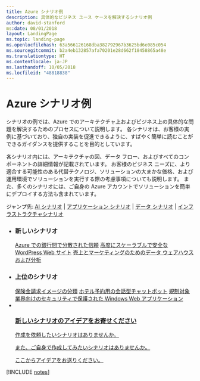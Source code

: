 ```yaml
---
title: Azure シナリオ例
description: 具体的なビジネス ユース ケースを解決するシナリオ例
author: david-stanford
ms:date: 08/01/2018
layout: LandingPage
ms.topic: landing-page
ms.openlocfilehash: 63a566126168dba382792967b3625bd6e085c054
ms.sourcegitcommit: b2a4eb132857afa70201e28d662f18458865a48e
ms.translationtype: HT
ms.contentlocale: ja-JP
ms.lasthandoff: 10/05/2018
ms.locfileid: "48818838"
---
```

# <a name="azure-example-scenarios"></a>Azure シナリオ例

シナリオの例では、Azure でのアーキテクチャ上およびビジネス上の具体的な問題を解決するためのプロセスについて説明します。  各シナリオは、お客様の実例に基づいており、独自の実装を促進できるように、すばやく簡単に読むことができるガイダンスを提供することを目的としています。

各シナリオ内には、アーキテクチャの図、データ フロー、およびすべてのコンポーネントの詳細情報が記載されています。  お客様のビジネス ニーズに、より適合する可能性のある代替テクノロジ、ソリューションの大まかな価格、および運用環境でソリューションを実行する際の考慮事項についても説明します。  また、多くのシナリオには、ご自身の Azure アカウントでソリューションを簡単にデプロイする方法も含まれています。

ジャンプ先: [AI シナリオ](#ai-scenarios) | [アプリケーション シナリオ](#application-scenarios) | [データ シナリオ](#data-scenarios) | [インフラストラクチャシナリオ](#infrastructure-scenarios)

<ul class="panelContent cardsL">
    <li>
        <div class="cardSize">
            <div class="cardPadding">
                <div class="card">
                    <div class="cardText">
                        <h3>新しいシナリオ</h3>
                        <a class="barLink" href="/azure/architecture/example-scenario/apps/decentralized-trust" data-linktype="absolute-path">Azure での銀行間で分散された信頼</a>
                        <a class="barLink" href="/azure/architecture/example-scenario/infrastructure/wordpress" data-linktype="absolute-path">高度にスケーラブルで安全な WordPress Web サイト</a>
                        <a class="barLink" href="/azure/architecture/example-scenario/data/data-warehouse" data-linktype="absolute-path">売上とマーケティングのためのデータ ウェアハウスおよび分析</a>
                    </div>
                </div>
            </div>
        </div>
    </li>
    <li>
        <div class="cardSize">
            <div class="cardPadding">
                <div class="card">
                    <div class="cardText">
                        <h3>上位のシナリオ</h3>
                        <a class="barLink" href="/azure/architecture/example-scenario/ai/intelligent-apps-image-processing" data-linktype="absolute-path">保険金請求イメージの分類</a>
                        <a class="barLink" href="/azure/architecture/example-scenario/apps/commerce-chatbot" data-linktype="absolute-path">ホテル予約用の会話型チャットボット</a>
                        <a class="barLink" href="/azure/architecture/example-scenario/infrastructure/regulated-multitier-app" data-linktype="absolute-path">規制対象業界向けのセキュリティで保護された Windows Web アプリケーション</a>
                    </div>
                </div>
            </div>
        </div>
    </li>
    <li>
        <div class="cardSize">
            <div class="cardPadding">
                <div class="card">
                    <div class="cardText">
                        <a href="https://forms.office.com/Pages/ResponsePage.aspx?id=v4j5cvGGr0GRqy180BHbRy0ZnoKOXdVBqaBz653YPElUNjlNMEpPMDNSSU1aWEIxMFNFNlY2T0E3NC4u" data-linktype="external">
                            <div class="cardSize cardsF">
                                <div class="cardPadding">
                                    <div class="card">
                                        <div class="cardImageOuter">
                                            <div class="cardImage">
                                                <img src="https://docs.microsoft.com/en-us/media/common/i_feedback.svg" alt="" data-linktype="external">
                                            </div>
                                        </div>
                                        <div class="cardText">
                                            <h3 class="x-hidden-focus">新しいシナリオのアイデアをお寄せください</h3>
                                            <p>作成を依頼したいシナリオはありませんか。</p>
                                            <p>また、ご自身で作成してみたいシナリオはありませんか。</p>
                                            <p>ここからアイデアをお送りください。</p>
                                        </div>
                                    </div>
                                </div>
                            </div>
                        </a>
                    </div>
                </div>
            </div>
        </div>
    </li>
</ul>

[!INCLUDE [notes](./articles.md)]
